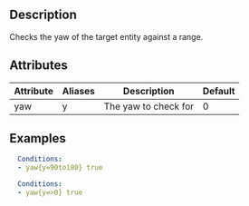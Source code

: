 ## Description
Checks the yaw of the target entity against a range.


## Attributes

| Attribute | Aliases   | Description                                                          | Default |
|-----------|-----------|----------------------------------------------------------------------|---------|
| yaw       | y         | The yaw to check for                                                 | 0       |


## Examples
```yaml
  Conditions:
  - yaw{y=90to180} true
```

```yaml
  Conditions:
  - yaw{y=>0} true
```